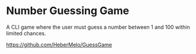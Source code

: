 # Number Guessing Game

A CLI game where the user must guess a number between 1 and 100 within limited chances.


https://github.com/HeberMelo/GuessGame

